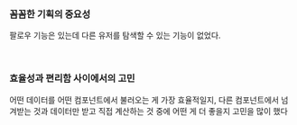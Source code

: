 ### 꼼꼼한 기획의 중요성

팔로우 기능은 있는데 다른 유저를 탐색할 수 있는 기능이 없었다.

<br>

### 효율성과 편리함 사이에서의 고민

어떤 데이터를 어떤 컴포넌트에서 불러오는 게 가장 효율적일지, 다른 컴포넌트에서 넘겨받는 것과 데이터만 받고 직접 계산하는 것 중에 어떤 게 더 좋을지 고민을 많이 했다
